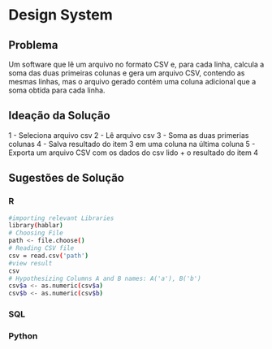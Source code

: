 # Design System

## Problema

Um software que lê um arquivo no formato CSV e, para cada linha, calcula a soma das duas primeiras colunas e gera um arquivo CSV, contendo as mesmas linhas, mas o arquivo gerado contém uma coluna adicional que a soma obtida para cada linha. 

## Ideação da Solução

1 - Seleciona arquivo csv
2 - Lê arquivo csv
3 - Soma as duas primerias colunas
4 - Salva resultado do item 3 em uma coluna na última coluna
5 - Exporta um arquivo CSV com os dados do csv lido + o resultado do item 4

## Sugestões de Solução

### R

```bash
#importing relevant Libraries
library(hablar)
# Choosing File
path <- file.choose()
# Reading CSV file
csv = read.csv('path')
#view result
csv 
# Hypothesizing Columns A and B names: A('a'), B('b')
csv$a <- as.numeric(csv$a)
csv$b <- as.numeric(csv$b)

```

### SQL

### Python